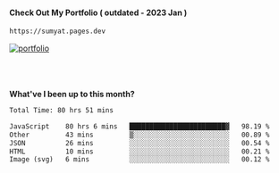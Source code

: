 #### Check Out My Portfolio ( outdated - 2023 Jan ) 
````bash
https://sumyat.pages.dev
````

<a href='https://sumyat.pages.dev/'>
    <img src='https://github.com/sumyat-aung/sumyat-aung/assets/108873224/c9b4f2be-c585-4dd3-84e1-692c3854a6d8' alt='portfolio' align='center' />
</a>


<br />
<br />


<br />
<br />

**What've I been up to this month?**

<!--START_SECTION:waka-->

```txt
Total Time: 80 hrs 51 mins

JavaScript    80 hrs 6 mins   ████████████████████████▓   98.19 %
Other         43 mins         ▒░░░░░░░░░░░░░░░░░░░░░░░░   00.89 %
JSON          26 mins         ░░░░░░░░░░░░░░░░░░░░░░░░░   00.54 %
HTML          10 mins         ░░░░░░░░░░░░░░░░░░░░░░░░░   00.21 %
Image (svg)   6 mins          ░░░░░░░░░░░░░░░░░░░░░░░░░   00.12 %
```

<!--END_SECTION:waka-->




